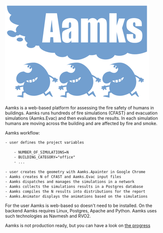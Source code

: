 ![alt text](logo.svg)


Aamks is a web-based platform for assessing the fire safety of humans in buildings.
Aamks runs hundreds of fire simulations (CFAST) and evacuation simulations
(Aamks.Evac) and then evaluates the results. In each simulation humans
are moving across the building and are affected by fire and smoke. 

Aamks workflow:

	- user defines the project variables

		- NUMBER_OF_SIMULATIONS=N
		- BUILDING_CATEGORY="office"
		- ...

	- user creates the geometry with Aamks.Apainter in Google Chrome
	- Aamks creates N of CFAST and Aamks.Evac input files 
	- Aamks dispatches and manages the simulations in a network
	- Aamks collects the simulations results in a Postgres database
	- Aamks compiles the N results into distributions for the report
	- Aamks.Animator displays the animations based on the simulations

For the user Aamks is web-based so doesn't need to be installed. On the backend Aamks requires Linux, Postgres, Apache and Python. Aamks uses such technologies as Navmesh and RVO2.

Aamks is not production ready, but you can have a look 
on [the progress](https://aamks.szach.in/?node=demo)
